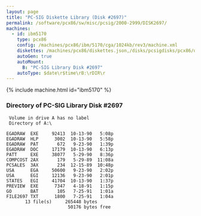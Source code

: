 ```yaml
---
layout: page
title: "PC-SIG Diskette Library (Disk #2697)"
permalink: /software/pcx86/sw/misc/pcsig/2000-2999/DISK2697/
machines:
  - id: ibm5170
    type: pcx86
    config: /machines/pcx86/ibm/5170/cga/1024kb/rev3/machine.xml
    diskettes: /machines/pcx86/diskettes.json,/disks/pcsigdisks/pcx86/diskettes.json
    autoGen: true
    autoMount:
      B: "PC-SIG Library Disk #2697"
    autoType: $date\r$time\rB:\rDIR\r
---
```


{% include machine.html id="ibm5170" %}

### Directory of PC-SIG Library Disk #2697

     Volume in drive A has no label
     Directory of A:\

    EGADRAW  EXE     92413  10-13-90   5:08p
    EGADRAW  HLP      3002  10-13-90   5:58p
    EGADRAW  PAT       672   9-23-90   1:39p
    EGADRAW  DOC     17179  10-13-90   6:13p
    PATT     EXE     38077   5-29-90   8:36p
    COMPCOST 2AX       179   5-29-89  11:08a
    PCSALES  3AX       234  12-15-89  10:48p
    USA      EGA     50600   9-23-90   2:02p
    USA      EGI     12136   9-23-90   2:01p
    STATES   EGI     41704  10-13-90   1:37p
    PREVIEW  EXE      7347   4-18-91   1:15p
    GO       BAT       105   7-25-91   1:01a
    FILE2697 TXT      1800   7-25-91   1:04a
           13 file(s)     265448 bytes
                           50176 bytes free
